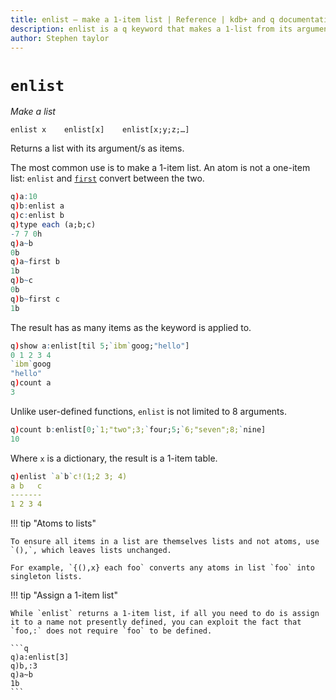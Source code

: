 ```yaml
---
title: enlist – make a 1-item list | Reference | kdb+ and q documentation
description: enlist is a q keyword that makes a 1-list from its arguments.
author: Stephen taylor
---
```

# `enlist`

_Make a list_



```syntax
enlist x    enlist[x]    enlist[x;y;z;…]
```

Returns a list with its argument/s as items.

The most common use is to make a 1-item list. 
An atom is not a one-item list:  `enlist` and [`first`](first.md) convert between the two.

```q
q)a:10
q)b:enlist a
q)c:enlist b
q)type each (a;b;c)
-7 7 0h
q)a~b
0b
q)a~first b
1b
q)b~c
0b
q)b~first c
1b
```

The result has as many items as the keyword is applied to.

```q
q)show a:enlist[til 5;`ibm`goog;"hello"]
0 1 2 3 4
`ibm`goog
"hello"
q)count a
3
```

Unlike user-defined functions, `enlist` is not limited to 8 arguments.

```q
q)count b:enlist[0;`1;"two";3;`four;5;`6;"seven";8;`nine]
10
```

Where `x` is a dictionary, the result is a 1-item table.

```q
q)enlist `a`b`c!(1;2 3; 4)
a b   c
-------
1 2 3 4
```

!!! tip "Atoms to lists"

    To ensure all items in a list are themselves lists and not atoms, use `(),`, which leaves lists unchanged. 

    For example, `{(),x} each foo` converts any atoms in list `foo` into singleton lists.

!!! tip "Assign a 1-item list"

    While `enlist` returns a 1-item list, if all you need to do is assign it to a name not presently defined, you can exploit the fact that `foo,:` does not require `foo` to be defined.

    ```q
    q)a:enlist[3]
    q)b,:3
    q)a~b
    1b
    ```
